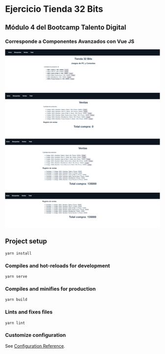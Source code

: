 # Ejercicio Tienda 32 Bits

## Módulo 4 del Bootcamp Talento Digital

### Corresponde a Componentes Avanzados con Vue JS

![Ejercicio Tienda 32 Bits](/src/assets/Ejercicio1.PNG "Ejercicio Tienda 32 Bits")
![Ejercicio Tienda 32 Bits](/src/assets/Ejercicio2.PNG "Ejercicio Tienda 32 Bits")
![Ejercicio Tienda 32 Bits](/src/assets/Ejercicio3.PNG "Ejercicio Tienda 32 Bits")
![Ejercicio Tienda 32 Bits](/src/assets/Ejercicio4.PNG "Ejercicio Tienda 32 Bits")

## Project setup
```
yarn install
```

### Compiles and hot-reloads for development
```
yarn serve
```

### Compiles and minifies for production
```
yarn build
```

### Lints and fixes files
```
yarn lint
```

### Customize configuration
See [Configuration Reference](https://cli.vuejs.org/config/).
